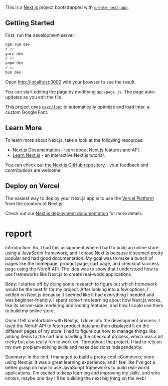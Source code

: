 This is a [Next.js](https://nextjs.org/) project bootstrapped with [`create-next-app`](https://github.com/vercel/next.js/tree/canary/packages/create-next-app).

## Getting Started

First, run the development server:

```bash
npm run dev
# or
yarn dev
# or
pnpm dev
# or
bun dev
```

Open [http://localhost:3000](http://localhost:3000) with your browser to see the result.

You can start editing the page by modifying `app/page.js`. The page auto-updates as you edit the file.

This project uses [`next/font`](https://nextjs.org/docs/basic-features/font-optimization) to automatically optimize and load Inter, a custom Google Font.

## Learn More

To learn more about Next.js, take a look at the following resources:

- [Next.js Documentation](https://nextjs.org/docs) - learn about Next.js features and API.
- [Learn Next.js](https://nextjs.org/learn) - an interactive Next.js tutorial.

You can check out [the Next.js GitHub repository](https://github.com/vercel/next.js/) - your feedback and contributions are welcome!

## Deploy on Vercel

The easiest way to deploy your Next.js app is to use the [Vercel Platform](https://vercel.com/new?utm_medium=default-template&filter=next.js&utm_source=create-next-app&utm_campaign=create-next-app-readme) from the creators of Next.js.

Check out our [Next.js deployment documentation](https://nextjs.org/docs/deployment) for more details.

# report

Introduction:
So, I had this assignment where I had to build an online store using a JavaScript framework, and I chose Next.js because it seemed pretty popular and had good documentation. My goal was to make a bunch of pages like the homepage, product page, cart page, and checkout success page using the Noroff API. The idea was to show that I understood how to use frameworks like Next.js to create real-world applications.

Body:
I started off by doing some research to figure out which framework would be the best fit for my project. After looking into a few options, I settled on Next.js because it seemed like it had everything I needed and was beginner-friendly. I spent some time learning about how Next.js works, like its server-side rendering and routing features, and how I could use them to build my online store.

Once I felt comfortable with Next.js, I dove into the development process. I used the Noroff API to fetch product data and then displayed it on the different pages of my store. I had to figure out how to manage things like adding items to the cart and handling the checkout process, which was a bit tricky but also really fun to work on. Throughout the project, I had to rely on my own problem-solving skills and make decisions independently.

Summary:
In the end, I managed to build a pretty cool eCommerce store using Next.js. It was a great learning experience, and I feel like I've got a better grasp on how to use JavaScript frameworks to build real-world applications. I'm excited to keep learning and improving my skills, and who knows, maybe one day I'll be building the next big thing on the web!
